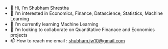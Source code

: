 - 👋 Hi, I’m Shubham Shrestha
- 👀 I’m interested in Economics, Finance, Datascience, Statistics, Machine Learning
- 🌱 I’m currently learning Machine Learning
- 💞️ I’m looking to collaborate on Quantitative Finanace and Economics projects
- 📫 How to reach me email : shubham.jw10@gmail.com

<!---
shubhamjw10/shubhamjw10 is a ✨ special ✨ repository because its `README.md` (this file) appears on your GitHub profile.
You can click the Preview link to take a look at your changes.
--->
